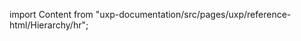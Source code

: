 
import Content from "uxp-documentation/src/pages/uxp/reference-html/Hierarchy/hr";

<Content query="product=photoshop"/>
